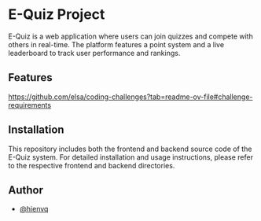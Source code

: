 # E-Quiz Project

E-Quiz is a web application where users can join quizzes and compete with others in real-time. The platform features a point system and a live leaderboard to track user performance and rankings.

## Features

https://github.com/elsa/coding-challenges?tab=readme-ov-file#challenge-requirements

## Installation

This repository includes both the frontend and backend source code of the E-Quiz system. For detailed installation and usage instructions, please refer to the respective frontend and backend directories.

## Author

-   [@hienvq](https://www.github.com/hienvq)
